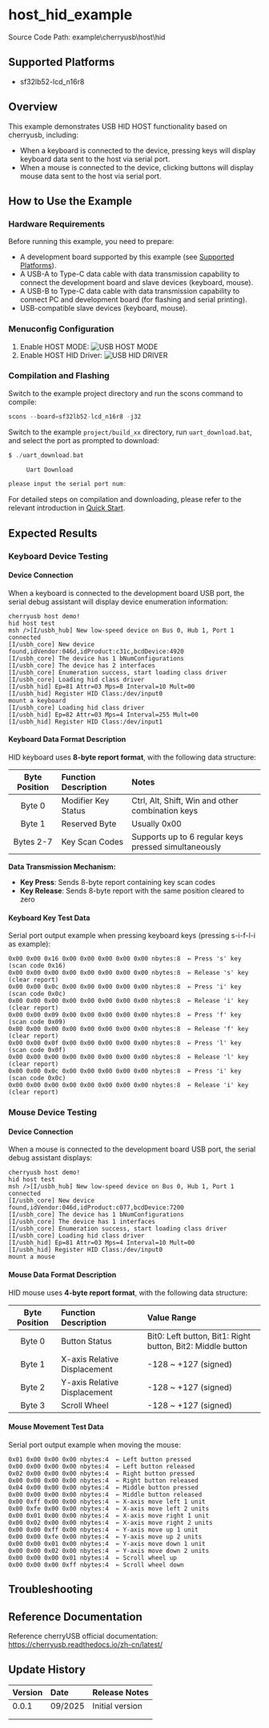 # host_hid_example

Source Code Path: example\cherryusb\host\hid

## Supported Platforms
<!-- Which boards and chip platforms are supported -->
+ sf32lb52-lcd_n16r8

## Overview
<!-- Example introduction -->
This example demonstrates USB HID HOST functionality based on cherryusb, including:
+ When a keyboard is connected to the device, pressing keys will display keyboard data sent to the host via serial port.
+ When a mouse is connected to the device, clicking buttons will display mouse data sent to the host via serial port.

## How to Use the Example
<!-- Instructions on how to use the example, such as which hardware pins to connect for waveform observation, compilation and flashing can reference related documentation.
For rt_device examples, you also need to list the configuration switches used by this example, such as PWM examples using PWM1, which needs to be enabled in the onchip menu -->

### Hardware Requirements
Before running this example, you need to prepare:
+ A development board supported by this example (see [Supported Platforms](quick_start)).
+ A USB-A to Type-C data cable with data transmission capability to connect the development board and slave devices (keyboard, mouse).
+ A USB-B to Type-C data cable with data transmission capability to connect PC and development board (for flashing and serial printing).
+ USB-compatible slave devices (keyboard, mouse).

### Menuconfig Configuration

1. Enable HOST MODE:
![USB HOST MODE](./assets/enable_host_mode.png)
2. Enable HOST HID Driver:
![USB HID DRIVER](./assets/enable_host_HID_mode.png)

### Compilation and Flashing
Switch to the example project directory and run the scons command to compile:
```c
scons --board=sf32lb52-lcd_n16r8 -j32
```
Switch to the example `project/build_xx` directory, run `uart_download.bat`, and select the port as prompted to download:
```c
$ ./uart_download.bat

     Uart Download

please input the serial port num:
```
For detailed steps on compilation and downloading, please refer to the relevant introduction in [Quick Start](quick_start).

## Expected Results

### Keyboard Device Testing

#### Device Connection
When a keyboard is connected to the development board USB port, the serial debug assistant will display device enumeration information:

```
cherryusb host demo!
hid host test
msh />[I/usbh_hub] New low-speed device on Bus 0, Hub 1, Port 1 connected
[I/usbh_core] New device found,idVendor:046d,idProduct:c31c,bcdDevice:4920
[I/usbh_core] The device has 1 bNumConfigurations
[I/usbh_core] The device has 2 interfaces
[I/usbh_core] Enumeration success, start loading class driver
[I/usbh_core] Loading hid class driver
[I/usbh_hid] Ep=81 Attr=03 Mps=8 Interval=10 Mult=00
[I/usbh_hid] Register HID Class:/dev/input0
mount a keyboard
[I/usbh_core] Loading hid class driver
[I/usbh_hid] Ep=82 Attr=03 Mps=4 Interval=255 Mult=00
[I/usbh_hid] Register HID Class:/dev/input1
```

#### Keyboard Data Format Description

HID keyboard uses **8-byte report format**, with the following data structure:

| Byte Position | Function Description | Notes |
| :------: | :--------- | :---------------------------- |
| Byte 0 | Modifier Key Status | Ctrl, Alt, Shift, Win and other combination keys |
| Byte 1 | Reserved Byte | Usually 0x00 |
| Bytes 2-7 | Key Scan Codes | Supports up to 6 regular keys pressed simultaneously |

**Data Transmission Mechanism:**
- **Key Press**: Sends 8-byte report containing key scan codes
- **Key Release**: Sends 8-byte report with the same position cleared to zero

#### Keyboard Key Test Data

Serial port output example when pressing keyboard keys (pressing s-i-f-l-i as example):

```
0x00 0x00 0x16 0x00 0x00 0x00 0x00 0x00 nbytes:8  ← Press 's' key (scan code 0x16)
0x00 0x00 0x00 0x00 0x00 0x00 0x00 0x00 nbytes:8  ← Release 's' key (clear report)
0x00 0x00 0x0c 0x00 0x00 0x00 0x00 0x00 nbytes:8  ← Press 'i' key (scan code 0x0c)
0x00 0x00 0x00 0x00 0x00 0x00 0x00 0x00 nbytes:8  ← Release 'i' key (clear report)
0x00 0x00 0x09 0x00 0x00 0x00 0x00 0x00 nbytes:8  ← Press 'f' key (scan code 0x09)
0x00 0x00 0x00 0x00 0x00 0x00 0x00 0x00 nbytes:8  ← Release 'f' key (clear report)
0x00 0x00 0x0f 0x00 0x00 0x00 0x00 0x00 nbytes:8  ← Press 'l' key (scan code 0x0f)
0x00 0x00 0x00 0x00 0x00 0x00 0x00 0x00 nbytes:8  ← Release 'l' key (clear report)
0x00 0x00 0x0c 0x00 0x00 0x00 0x00 0x00 nbytes:8  ← Press 'i' key (scan code 0x0c)
0x00 0x00 0x00 0x00 0x00 0x00 0x00 0x00 nbytes:8  ← Release 'i' key (clear report)
```

### Mouse Device Testing

#### Device Connection
When a mouse is connected to the development board USB port, the serial debug assistant displays:

```
cherryusb host demo!
hid host test
msh />[I/usbh_hub] New low-speed device on Bus 0, Hub 1, Port 1 connected
[I/usbh_core] New device found,idVendor:046d,idProduct:c077,bcdDevice:7200
[I/usbh_core] The device has 1 bNumConfigurations
[I/usbh_core] The device has 1 interfaces
[I/usbh_core] Enumeration success, start loading class driver
[I/usbh_core] Loading hid class driver
[I/usbh_hid] Ep=81 Attr=03 Mps=4 Interval=10 Mult=00
[I/usbh_hid] Register HID Class:/dev/input0
mount a mouse
```

#### Mouse Data Format Description

HID mouse uses **4-byte report format**, with the following data structure:

| Byte Position | Function Description | Value Range |
| :------: | :---------- | :------------------------------ |
| Byte 0 | Button Status | Bit0: Left button, Bit1: Right button, Bit2: Middle button |
| Byte 1 | X-axis Relative Displacement | -128 ~ +127 (signed) |
| Byte 2 | Y-axis Relative Displacement | -128 ~ +127 (signed) |
| Byte 3 | Scroll Wheel | -128 ~ +127 (signed) |

#### Mouse Movement Test Data

Serial port output example when moving the mouse:

```
0x01 0x00 0x00 0x00 nbytes:4  ← Left button pressed
0x00 0x00 0x00 0x00 nbytes:4  ← Left button released
0x02 0x00 0x00 0x00 nbytes:4  ← Right button pressed
0x00 0x00 0x00 0x00 nbytes:4  ← Right button released
0x04 0x00 0x00 0x00 nbytes:4  ← Middle button pressed
0x00 0x00 0x00 0x00 nbytes:4  ← Middle button released
0x00 0xff 0x00 0x00 nbytes:4  ← X-axis move left 1 unit
0x00 0xfe 0x00 0x00 nbytes:4  ← X-axis move left 2 units
0x00 0x01 0x00 0x00 nbytes:4  ← X-axis move right 1 unit
0x00 0x02 0x00 0x00 nbytes:4  ← X-axis move right 2 units
0x00 0x00 0xff 0x00 nbytes:4  ← Y-axis move up 1 unit
0x00 0x00 0xfe 0x00 nbytes:4  ← Y-axis move up 2 units
0x00 0x00 0x01 0x00 nbytes:4  ← Y-axis move down 1 unit
0x00 0x00 0x02 0x00 nbytes:4  ← Y-axis move down 2 units
0x00 0x00 0x00 0x01 nbytes:4  ← Scroll wheel up
0x00 0x00 0x00 0xff nbytes:4  ← Scroll wheel down
```

## Troubleshooting


## Reference Documentation
<!-- For rt_device examples, RT-Thread official documentation provides detailed explanations, you can add webpage links here, for example, refer to RT-Thread's [RTC Documentation](https://www.rt-thread.org/document/site/#/rt-thread-version/rt-thread-standard/programming-manual/device/rtc/rtc) -->
Reference cherryUSB official documentation: https://cherryusb.readthedocs.io/zh-cn/latest/

## Update History
| Version | Date | Release Notes |
| :---- | :------ | :------- |
| 0.0.1 | 09/2025 | Initial version |
|       |         |          |
|       |         |          |